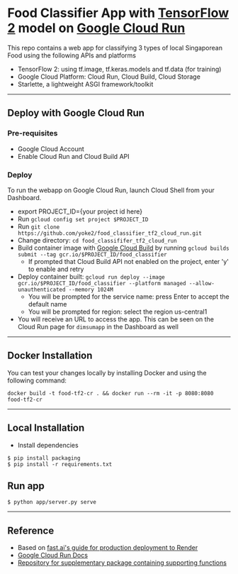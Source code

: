 # Food Classifier App with [TensorFlow 2](https://www.tensorflow.org/) model on [Google Cloud Run](https://cloud.google.com/run/)

This repo contains a web app for classifying 3 types of local Singaporean Food using the following APIs and platforms

- TensorFlow 2: using tf.image, tf.keras.models and tf.data (for training)
- Google Cloud Platform: Cloud Run, Cloud Build, Cloud Storage
- Starlette, a lightweight ASGI framework/toolkit

----------
## Deploy with Google Cloud Run

### Pre-requisites
- Google Cloud Account
- Enable Cloud Run and Cloud Build API

### Deploy
To run the webapp on Google Cloud Run, launch Cloud Shell from your Dashboard.

- export PROJECT_ID={your project id here}
- Run `gcloud config set project $PROJECT_ID`
- Run `git clone https://github.com/yoke2/food_classifier_tf2_cloud_run.git`
- Change directory: `cd food_classififer_tf2_cloud_run`
- Build container image with [Google Cloud Build](https://cloud.google.com/cloud-build/) by running `gcloud builds submit --tag gcr.io/$PROJECT_ID/food_classifier`
    - If prompted that Cloud Build API not enabled on the project, enter 'y' to enable and retry
- Deploy container built: `gcloud run deploy --image gcr.io/$PROJECT_ID/food_classifier --platform managed --allow-unauthenticated --memory 1024M`
    - You will be prompted for the service name: press Enter to accept the default name
    - You will be prompted for region: select the region us-central1
- You will receive an URL to access the app. This can be seen on the Cloud Run page for `dimsumapp` in the Dashboard as well

----------
## Docker Installation

You can test your changes locally by installing Docker and using the following command:

```
docker build -t food-tf2-cr . && docker run --rm -it -p 8080:8080 food-tf2-cr
```

----------
## Local Installation

* Install dependencies
```
$ pip install packaging
$ pip install -r requirements.txt
```

## Run app
```
$ python app/server.py serve
```

----------
## Reference

* Based on [fast.ai's guide for production deployment to Render](https://course.fast.ai/deployment_render.html)
* [Google Cloud Run Docs](https://cloud.google.com/run/docs/)
* [Repository for supplementary package containing supporting functions](https://github.com/yoke2/suptools)
